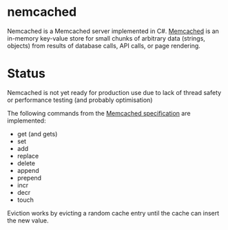 nemcached
=========

Nemcached is a Memcached server implemented in C#. [Memcached](http://memcached.org/) is an in-memory key-value store for small chunks of arbitrary data (strings, objects) from results of database calls, API calls, or page rendering.

Status
======

Nemcached is not yet ready for production use due to lack of thread safety or performance testing (and probably optimisation)

The following commands from the [Memcached specification](https://raw.github.com/memcached/memcached/master/doc/protocol.txt) are implemented:
* get (and gets)
* set 
* add
* replace
* delete
* append
* prepend
* incr
* decr
* touch

Eviction works by evicting a random cache entry until the cache can insert the new value.

